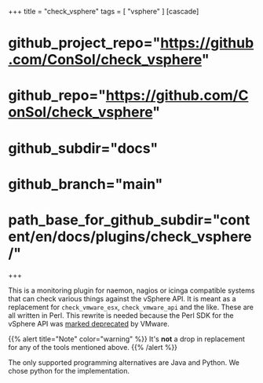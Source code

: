 +++
title = "check_vsphere"
tags = [
    "vsphere"
]
[cascade]
# github_project_repo="https://github.com/ConSol/check_vsphere"
# github_repo="https://github.com/ConSol/check_vsphere"
# github_subdir="docs"
# github_branch="main"
# path_base_for_github_subdir="content/en/docs/plugins/check_vsphere/"
+++

This is a monitoring plugin for naemon, nagios or icinga compatible systems that
can check various things against the vSphere API. It is meant as a replacement
for `check_vmware_esx`, `check_vmware_api` and the like. These are all written
in Perl. This rewrite is needed because the Perl SDK for the vSphere API was
[marked deprecated](https://developer.vmware.com/sdks) by VMware.

{{% alert title="Note" color="warning" %}}
It's **not** a drop in replacement for any of the tools mentioned above.
{{% /alert %}}

The only supported programming alternatives are Java and Python. We chose python
for the implementation.
